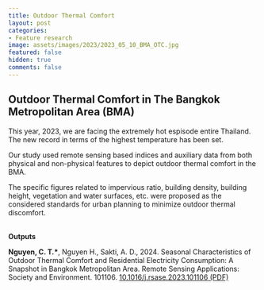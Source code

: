 ```yaml
---
title: Outdoor Thermal Comfort 
layout: post
categories:
- Feature research
image: assets/images/2023/2023_05_10_BMA_OTC.jpg
featured: false
hidden: true
comments: false
---
```


## Outdoor Thermal Comfort in The Bangkok Metropolitan Area (BMA)


This year, 2023, we are facing the extremely hot espisode entire Thailand. 
The new record in terms of the highest temperature has been set.

Our study used remote sensing based indices and auxiliary data from both physical and non-physical features to depict outdoor thermal comfort in the BMA. 

The specific figures related to impervious ratio, building density, building height, vegetation and water surfaces, etc. were proposed as the considered standards for urban planning to minimize outdoor thermal discomfort.

<br>
<b> Outputs </b>

<b>Nguyen, C. T.*</b>, Nguyen H., Sakti, A. D., 2024. Seasonal Characteristics of Outdoor Thermal Comfort and Residential Electricity Consumption: A Snapshot in Bangkok Metropolitan Area. Remote Sensing Applications: Society and Environment. 101106. <a href="https://doi.org/10.1016/j.rsase.2023.101106">10.1016/j.rsase.2023.101106</a><a href="https://canng.github.io/assets/Article_archive/2023_RSASE_101106_Thermal_comfort.pdf"> (PDF)</a>

